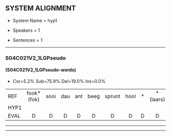 
## SYSTEM ALIGNMENT

- System Name = hyp1

- Speakers = 1

- Sentences = 1

---

### S04C021V2_1LGPseudo

#### (S04C021V2_1LGPseudo-words)

- Cor=5.2%	Sub=75.9%	Del=19.0%	Ins=0.0%

|  |  |  |  |  |  |  |  |  |  |  |  |  |  |  |  |  |  |  |  |  |  |  |  |  |  |  |  |  |  |  |  |  |  |  |  |  |  |  |  |  |  |  |  |  |  |  |  |  |  |  |  |  |  |  |  |  |  |  |
|:--- |:---:|:---:|:---:|:---:|:---:|:---:|:---:|:---:|:---:|:---:|:---:|:---:|:---:|:---:|:---:|:---:|:---:|:---:|:---:|:---:|:---:|:---:|:---:|:---:|:---:|:---:|:---:|:---:|:---:|:---:|:---:|:---:|:---:|:---:|:---:|:---:|:---:|:---:|:---:|:---:|:---:|:---:|:---:|:---:|:---:|:---:|:---:|:---:|:---:|:---:|:---:|:---:|:---:|:---:|:---:|:---:|:---:|:---:|
| REF | fook*(fok) | sooi | dau | ant | beeg | sprunt | hool | * | *(laars) | * | larst | vout | zwoei | fam | rachts | * | * | * | vaap | sprieuw | keng | swoers | doer | *s | plirt | jien | blard | guul | hoekt*(hoek) | neeuw | noork | * | * | * | vid | *x | vid*x | zans | leum | * | haans | spaai | *s | sjalt | heik*(hek) | *x | * | sank | sank | roen | frijk | eem | schard | grek | dron | snaaf | stuid | * |
| HYP1 |  |  |  |  |  |  |  |  |  |  | fook | soi | de | an | dee | sprint | ho | o | vedo | arslarsfot | smoi | fan | ik | k | ken | so | do | laht | goed | nee | nog | fifiet | vit | dat | bestaat | er | vit | zans | luim | han | hans | bedoel | ik | spy | sjelt | gik | allee | gik | sank | hoen | god | ém | schart | grek |  | droen | snaf | stijt |
| EVAL | D | D | D | D | D | D | D | D | D | D | S | S | S | S | S | S | S | S | S | S | S | S | S | S | S | S | S | S | S | S | S | S | S | S | S | S | S |  | S | S | S | S | S | S | S | S | S | S |  | S | S | S | S |  | D | S | S | S |
---

---
